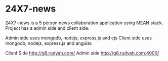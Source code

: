 # 24X7-news
24X7-news is a 5 person news collaboration application using MEAN stack. 
Project has a admin side and client side. 

Admin side uses mongodb, nodejs, express.js and ejs
Client side uses mongodb, nodejs, express.js and angular. 

Client Side http://g8.rudyah.com/
Admin side http://g8.rudyah.com:4000/ 

